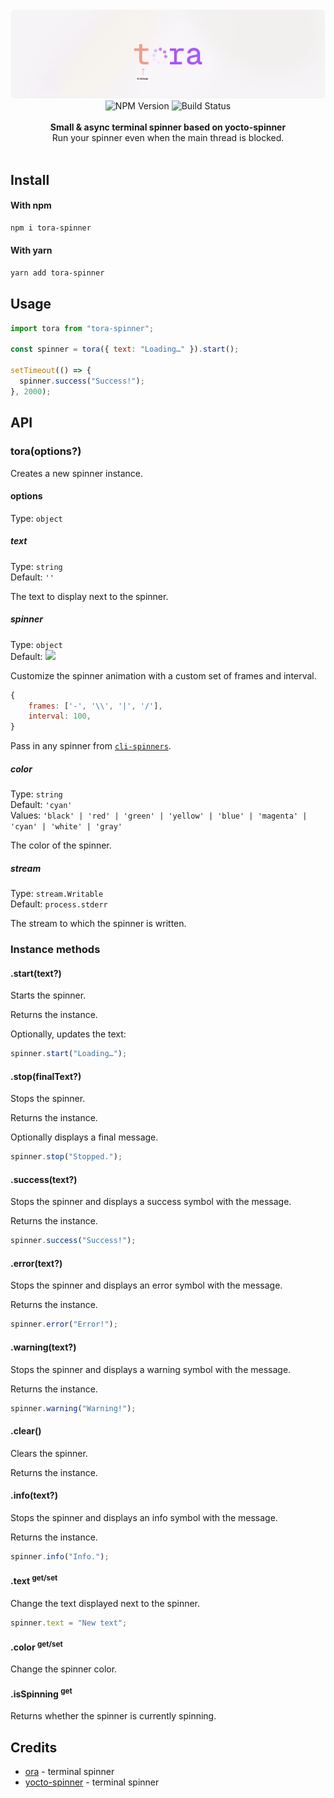 <img alt="tora banner" src="https://github.com/quirkie-io/tora/raw/main/.github/banner.png"/>

<div align="center">
    <img src="https://badgen.net/npm/v/tora-spinner?" alt="NPM Version" />
    <img src="https://github.com/quirkie-io/tora/actions/workflows/ci.yaml/badge.svg" alt="Build Status" />
</a>
</div>
<br />

<div align="center"><strong>Small & async terminal spinner based on yocto-spinner</strong></div>
<div align="center">Run your spinner even when the main thread is blocked.</div>

<br />

## Install

#### With npm

```sh
npm i tora-spinner
```

#### With yarn

```sh
yarn add tora-spinner
```

## Usage

```js
import tora from "tora-spinner";

const spinner = tora({ text: "Loading…" }).start();

setTimeout(() => {
  spinner.success("Success!");
}, 2000);
```

## API

### tora(options?)

Creates a new spinner instance.

#### options

Type: `object`

##### text

Type: `string`\
Default: `''`

The text to display next to the spinner.

##### spinner

Type: `object`\
Default: <img src="https://github.com/sindresorhus/ora/blob/main/screenshot-spinner.gif?raw=true" width="14">

Customize the spinner animation with a custom set of frames and interval.

```js
{
	frames: ['-', '\\', '|', '/'],
	interval: 100,
}
```

Pass in any spinner from [`cli-spinners`](https://github.com/sindresorhus/cli-spinners).

##### color

Type: `string`\
Default: `'cyan'`\
Values: `'black' | 'red' | 'green' | 'yellow' | 'blue' | 'magenta' | 'cyan' | 'white' | 'gray'`

The color of the spinner.

##### stream

Type: `stream.Writable`\
Default: `process.stderr`

The stream to which the spinner is written.

### Instance methods

#### .start(text?)

Starts the spinner.

Returns the instance.

Optionally, updates the text:

```js
spinner.start("Loading…");
```

#### .stop(finalText?)

Stops the spinner.

Returns the instance.

Optionally displays a final message.

```js
spinner.stop("Stopped.");
```

#### .success(text?)

Stops the spinner and displays a success symbol with the message.

Returns the instance.

```js
spinner.success("Success!");
```

#### .error(text?)

Stops the spinner and displays an error symbol with the message.

Returns the instance.

```js
spinner.error("Error!");
```

#### .warning(text?)

Stops the spinner and displays a warning symbol with the message.

Returns the instance.

```js
spinner.warning("Warning!");
```

#### .clear()

Clears the spinner.

Returns the instance.

#### .info(text?)

Stops the spinner and displays an info symbol with the message.

Returns the instance.

```js
spinner.info("Info.");
```

#### .text <sup>get/set</sup>

Change the text displayed next to the spinner.

```js
spinner.text = "New text";
```

#### .color <sup>get/set</sup>

Change the spinner color.

#### .isSpinning <sup>get</sup>

Returns whether the spinner is currently spinning.

## Credits

- [ora](https://github.com/sindresorhus/ora) - terminal spinner
- [yocto-spinner](https://github.com/sindresorhus/yocto-spinner) - terminal spinner
